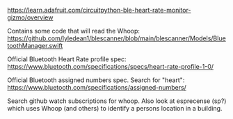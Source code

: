 https://learn.adafruit.com/circuitpython-ble-heart-rate-monitor-gizmo/overview

Contains some code that will read the Whoop:
https://github.com/lyledean1/blescanner/blob/main/blescanner/Models/BluetoothManager.swift

Official Bluetooth Heart Rate profile spec: 
https://www.bluetooth.com/specifications/specs/heart-rate-profile-1-0/

Official Bluetooth assigned numbers spec.  Search for "heart":
https://www.bluetooth.com/specifications/assigned-numbers/

Search github watch subscriptions for whoop.  Also look at esprecense (sp?) which uses Whoop (and others) to identify a persons location in a building.

